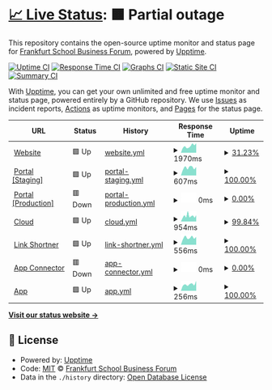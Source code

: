 # [📈 Live Status](https://Frankfurtschool-Business-Forum.github.io/status): <!--live status--> **🟧 Partial outage**

This repository contains the open-source uptime monitor and status page for [Frankfurt School Business Forum](https://initiatives.fs.de/fs-bforum/), powered by [Upptime](https://github.com/upptime/upptime).

[![Uptime CI](https://github.com/Frankfurtschool-Business-Forum/status/workflows/Uptime%20CI/badge.svg)](https://github.com/Frankfurtschool-Business-Forum/status/actions?query=workflow%3A%22Uptime+CI%22)
[![Response Time CI](https://github.com/Frankfurtschool-Business-Forum/status/workflows/Response%20Time%20CI/badge.svg)](https://github.com/Frankfurtschool-Business-Forum/status/actions?query=workflow%3A%22Response+Time+CI%22)
[![Graphs CI](https://github.com/Frankfurtschool-Business-Forum/status/workflows/Graphs%20CI/badge.svg)](https://github.com/Frankfurtschool-Business-Forum/status/actions?query=workflow%3A%22Graphs+CI%22)
[![Static Site CI](https://github.com/Frankfurtschool-Business-Forum/status/workflows/Static%20Site%20CI/badge.svg)](https://github.com/Frankfurtschool-Business-Forum/status/actions?query=workflow%3A%22Static+Site+CI%22)
[![Summary CI](https://github.com/Frankfurtschool-Business-Forum/status/workflows/Summary%20CI/badge.svg)](https://github.com/Frankfurtschool-Business-Forum/status/actions?query=workflow%3A%22Summary+CI%22)

With [Upptime](https://upptime.js.org), you can get your own unlimited and free uptime monitor and status page, powered entirely by a GitHub repository. We use [Issues](https://github.com/Frankfurtschool-Business-Forum/status/issues) as incident reports, [Actions](https://github.com/Frankfurtschool-Business-Forum/status/actions) as uptime monitors, and [Pages](https://Frankfurtschool-Business-Forum.github.io/status) for the status page.

<!--start: status pages-->
<!-- This summary is generated by Upptime (https://github.com/upptime/upptime) -->
<!-- Do not edit this manually, your changes will be overwritten -->
<!-- prettier-ignore -->
| URL | Status | History | Response Time | Uptime |
| --- | ------ | ------- | ------------- | ------ |
| <img alt="" src="https://icons.duckduckgo.com/ip3/initiatives.fs.de.ico" height="13"> [Website](https://initiatives.fs.de/fs-bforum/) | 🟩 Up | [website.yml](https://github.com/Frankfurtschool-Business-Forum/status/commits/HEAD/history/website.yml) | <details><summary><img alt="Response time graph" src="./graphs/website/response-time-week.png" height="20"> 1970ms</summary><br><a href="https://Frankfurtschool-Business-Forum.github.io/status/history/website"><img alt="Response time 4027" src="https://img.shields.io/endpoint?url=https%3A%2F%2Fraw.githubusercontent.com%2FFrankfurtschool-Business-Forum%2Fstatus%2FHEAD%2Fapi%2Fwebsite%2Fresponse-time.json"></a><br><a href="https://Frankfurtschool-Business-Forum.github.io/status/history/website"><img alt="24-hour response time 2460" src="https://img.shields.io/endpoint?url=https%3A%2F%2Fraw.githubusercontent.com%2FFrankfurtschool-Business-Forum%2Fstatus%2FHEAD%2Fapi%2Fwebsite%2Fresponse-time-day.json"></a><br><a href="https://Frankfurtschool-Business-Forum.github.io/status/history/website"><img alt="7-day response time 1970" src="https://img.shields.io/endpoint?url=https%3A%2F%2Fraw.githubusercontent.com%2FFrankfurtschool-Business-Forum%2Fstatus%2FHEAD%2Fapi%2Fwebsite%2Fresponse-time-week.json"></a><br><a href="https://Frankfurtschool-Business-Forum.github.io/status/history/website"><img alt="30-day response time 1554" src="https://img.shields.io/endpoint?url=https%3A%2F%2Fraw.githubusercontent.com%2FFrankfurtschool-Business-Forum%2Fstatus%2FHEAD%2Fapi%2Fwebsite%2Fresponse-time-month.json"></a><br><a href="https://Frankfurtschool-Business-Forum.github.io/status/history/website"><img alt="1-year response time 4027" src="https://img.shields.io/endpoint?url=https%3A%2F%2Fraw.githubusercontent.com%2FFrankfurtschool-Business-Forum%2Fstatus%2FHEAD%2Fapi%2Fwebsite%2Fresponse-time-year.json"></a></details> | <details><summary><a href="https://Frankfurtschool-Business-Forum.github.io/status/history/website">31.23%</a></summary><a href="https://Frankfurtschool-Business-Forum.github.io/status/history/website"><img alt="All-time uptime 66.34%" src="https://img.shields.io/endpoint?url=https%3A%2F%2Fraw.githubusercontent.com%2FFrankfurtschool-Business-Forum%2Fstatus%2FHEAD%2Fapi%2Fwebsite%2Fuptime.json"></a><br><a href="https://Frankfurtschool-Business-Forum.github.io/status/history/website"><img alt="24-hour uptime 99.39%" src="https://img.shields.io/endpoint?url=https%3A%2F%2Fraw.githubusercontent.com%2FFrankfurtschool-Business-Forum%2Fstatus%2FHEAD%2Fapi%2Fwebsite%2Fuptime-day.json"></a><br><a href="https://Frankfurtschool-Business-Forum.github.io/status/history/website"><img alt="7-day uptime 31.23%" src="https://img.shields.io/endpoint?url=https%3A%2F%2Fraw.githubusercontent.com%2FFrankfurtschool-Business-Forum%2Fstatus%2FHEAD%2Fapi%2Fwebsite%2Fuptime-week.json"></a><br><a href="https://Frankfurtschool-Business-Forum.github.io/status/history/website"><img alt="30-day uptime 5.28%" src="https://img.shields.io/endpoint?url=https%3A%2F%2Fraw.githubusercontent.com%2FFrankfurtschool-Business-Forum%2Fstatus%2FHEAD%2Fapi%2Fwebsite%2Fuptime-month.json"></a><br><a href="https://Frankfurtschool-Business-Forum.github.io/status/history/website"><img alt="1-year uptime 66.34%" src="https://img.shields.io/endpoint?url=https%3A%2F%2Fraw.githubusercontent.com%2FFrankfurtschool-Business-Forum%2Fstatus%2FHEAD%2Fapi%2Fwebsite%2Fuptime-year.json"></a></details>
| <img alt="" src="https://icons.duckduckgo.com/ip3/staging.fsbf.link.ico" height="13"> [Portal [Staging]](https://staging.fsbf.link/api/status) | 🟩 Up | [portal-staging.yml](https://github.com/Frankfurtschool-Business-Forum/status/commits/HEAD/history/portal-staging.yml) | <details><summary><img alt="Response time graph" src="./graphs/portal-staging/response-time-week.png" height="20"> 607ms</summary><br><a href="https://Frankfurtschool-Business-Forum.github.io/status/history/portal-staging"><img alt="Response time 623" src="https://img.shields.io/endpoint?url=https%3A%2F%2Fraw.githubusercontent.com%2FFrankfurtschool-Business-Forum%2Fstatus%2FHEAD%2Fapi%2Fportal-staging%2Fresponse-time.json"></a><br><a href="https://Frankfurtschool-Business-Forum.github.io/status/history/portal-staging"><img alt="24-hour response time 657" src="https://img.shields.io/endpoint?url=https%3A%2F%2Fraw.githubusercontent.com%2FFrankfurtschool-Business-Forum%2Fstatus%2FHEAD%2Fapi%2Fportal-staging%2Fresponse-time-day.json"></a><br><a href="https://Frankfurtschool-Business-Forum.github.io/status/history/portal-staging"><img alt="7-day response time 607" src="https://img.shields.io/endpoint?url=https%3A%2F%2Fraw.githubusercontent.com%2FFrankfurtschool-Business-Forum%2Fstatus%2FHEAD%2Fapi%2Fportal-staging%2Fresponse-time-week.json"></a><br><a href="https://Frankfurtschool-Business-Forum.github.io/status/history/portal-staging"><img alt="30-day response time 716" src="https://img.shields.io/endpoint?url=https%3A%2F%2Fraw.githubusercontent.com%2FFrankfurtschool-Business-Forum%2Fstatus%2FHEAD%2Fapi%2Fportal-staging%2Fresponse-time-month.json"></a><br><a href="https://Frankfurtschool-Business-Forum.github.io/status/history/portal-staging"><img alt="1-year response time 623" src="https://img.shields.io/endpoint?url=https%3A%2F%2Fraw.githubusercontent.com%2FFrankfurtschool-Business-Forum%2Fstatus%2FHEAD%2Fapi%2Fportal-staging%2Fresponse-time-year.json"></a></details> | <details><summary><a href="https://Frankfurtschool-Business-Forum.github.io/status/history/portal-staging">100.00%</a></summary><a href="https://Frankfurtschool-Business-Forum.github.io/status/history/portal-staging"><img alt="All-time uptime 100.00%" src="https://img.shields.io/endpoint?url=https%3A%2F%2Fraw.githubusercontent.com%2FFrankfurtschool-Business-Forum%2Fstatus%2FHEAD%2Fapi%2Fportal-staging%2Fuptime.json"></a><br><a href="https://Frankfurtschool-Business-Forum.github.io/status/history/portal-staging"><img alt="24-hour uptime 100.00%" src="https://img.shields.io/endpoint?url=https%3A%2F%2Fraw.githubusercontent.com%2FFrankfurtschool-Business-Forum%2Fstatus%2FHEAD%2Fapi%2Fportal-staging%2Fuptime-day.json"></a><br><a href="https://Frankfurtschool-Business-Forum.github.io/status/history/portal-staging"><img alt="7-day uptime 100.00%" src="https://img.shields.io/endpoint?url=https%3A%2F%2Fraw.githubusercontent.com%2FFrankfurtschool-Business-Forum%2Fstatus%2FHEAD%2Fapi%2Fportal-staging%2Fuptime-week.json"></a><br><a href="https://Frankfurtschool-Business-Forum.github.io/status/history/portal-staging"><img alt="30-day uptime 100.00%" src="https://img.shields.io/endpoint?url=https%3A%2F%2Fraw.githubusercontent.com%2FFrankfurtschool-Business-Forum%2Fstatus%2FHEAD%2Fapi%2Fportal-staging%2Fuptime-month.json"></a><br><a href="https://Frankfurtschool-Business-Forum.github.io/status/history/portal-staging"><img alt="1-year uptime 100.00%" src="https://img.shields.io/endpoint?url=https%3A%2F%2Fraw.githubusercontent.com%2FFrankfurtschool-Business-Forum%2Fstatus%2FHEAD%2Fapi%2Fportal-staging%2Fuptime-year.json"></a></details>
| <img alt="" src="https://icons.duckduckgo.com/ip3/apply.fs-businessforum.com.ico" height="13"> [Portal [Production]](https://apply.fs-businessforum.com/api/status) | 🟥 Down | [portal-production.yml](https://github.com/Frankfurtschool-Business-Forum/status/commits/HEAD/history/portal-production.yml) | <details><summary><img alt="Response time graph" src="./graphs/portal-production/response-time-week.png" height="20"> 0ms</summary><br><a href="https://Frankfurtschool-Business-Forum.github.io/status/history/portal-production"><img alt="Response time 654" src="https://img.shields.io/endpoint?url=https%3A%2F%2Fraw.githubusercontent.com%2FFrankfurtschool-Business-Forum%2Fstatus%2FHEAD%2Fapi%2Fportal-production%2Fresponse-time.json"></a><br><a href="https://Frankfurtschool-Business-Forum.github.io/status/history/portal-production"><img alt="24-hour response time 0" src="https://img.shields.io/endpoint?url=https%3A%2F%2Fraw.githubusercontent.com%2FFrankfurtschool-Business-Forum%2Fstatus%2FHEAD%2Fapi%2Fportal-production%2Fresponse-time-day.json"></a><br><a href="https://Frankfurtschool-Business-Forum.github.io/status/history/portal-production"><img alt="7-day response time 0" src="https://img.shields.io/endpoint?url=https%3A%2F%2Fraw.githubusercontent.com%2FFrankfurtschool-Business-Forum%2Fstatus%2FHEAD%2Fapi%2Fportal-production%2Fresponse-time-week.json"></a><br><a href="https://Frankfurtschool-Business-Forum.github.io/status/history/portal-production"><img alt="30-day response time 0" src="https://img.shields.io/endpoint?url=https%3A%2F%2Fraw.githubusercontent.com%2FFrankfurtschool-Business-Forum%2Fstatus%2FHEAD%2Fapi%2Fportal-production%2Fresponse-time-month.json"></a><br><a href="https://Frankfurtschool-Business-Forum.github.io/status/history/portal-production"><img alt="1-year response time 654" src="https://img.shields.io/endpoint?url=https%3A%2F%2Fraw.githubusercontent.com%2FFrankfurtschool-Business-Forum%2Fstatus%2FHEAD%2Fapi%2Fportal-production%2Fresponse-time-year.json"></a></details> | <details><summary><a href="https://Frankfurtschool-Business-Forum.github.io/status/history/portal-production">0.00%</a></summary><a href="https://Frankfurtschool-Business-Forum.github.io/status/history/portal-production"><img alt="All-time uptime 50.62%" src="https://img.shields.io/endpoint?url=https%3A%2F%2Fraw.githubusercontent.com%2FFrankfurtschool-Business-Forum%2Fstatus%2FHEAD%2Fapi%2Fportal-production%2Fuptime.json"></a><br><a href="https://Frankfurtschool-Business-Forum.github.io/status/history/portal-production"><img alt="24-hour uptime 0.00%" src="https://img.shields.io/endpoint?url=https%3A%2F%2Fraw.githubusercontent.com%2FFrankfurtschool-Business-Forum%2Fstatus%2FHEAD%2Fapi%2Fportal-production%2Fuptime-day.json"></a><br><a href="https://Frankfurtschool-Business-Forum.github.io/status/history/portal-production"><img alt="7-day uptime 0.00%" src="https://img.shields.io/endpoint?url=https%3A%2F%2Fraw.githubusercontent.com%2FFrankfurtschool-Business-Forum%2Fstatus%2FHEAD%2Fapi%2Fportal-production%2Fuptime-week.json"></a><br><a href="https://Frankfurtschool-Business-Forum.github.io/status/history/portal-production"><img alt="30-day uptime 0.00%" src="https://img.shields.io/endpoint?url=https%3A%2F%2Fraw.githubusercontent.com%2FFrankfurtschool-Business-Forum%2Fstatus%2FHEAD%2Fapi%2Fportal-production%2Fuptime-month.json"></a><br><a href="https://Frankfurtschool-Business-Forum.github.io/status/history/portal-production"><img alt="1-year uptime 50.62%" src="https://img.shields.io/endpoint?url=https%3A%2F%2Fraw.githubusercontent.com%2FFrankfurtschool-Business-Forum%2Fstatus%2FHEAD%2Fapi%2Fportal-production%2Fuptime-year.json"></a></details>
| <img alt="" src="https://icons.duckduckgo.com/ip3/cloud.fs-businessforum.com.ico" height="13"> [Cloud](https://cloud.fs-businessforum.com/status.php) | 🟩 Up | [cloud.yml](https://github.com/Frankfurtschool-Business-Forum/status/commits/HEAD/history/cloud.yml) | <details><summary><img alt="Response time graph" src="./graphs/cloud/response-time-week.png" height="20"> 954ms</summary><br><a href="https://Frankfurtschool-Business-Forum.github.io/status/history/cloud"><img alt="Response time 864" src="https://img.shields.io/endpoint?url=https%3A%2F%2Fraw.githubusercontent.com%2FFrankfurtschool-Business-Forum%2Fstatus%2FHEAD%2Fapi%2Fcloud%2Fresponse-time.json"></a><br><a href="https://Frankfurtschool-Business-Forum.github.io/status/history/cloud"><img alt="24-hour response time 1074" src="https://img.shields.io/endpoint?url=https%3A%2F%2Fraw.githubusercontent.com%2FFrankfurtschool-Business-Forum%2Fstatus%2FHEAD%2Fapi%2Fcloud%2Fresponse-time-day.json"></a><br><a href="https://Frankfurtschool-Business-Forum.github.io/status/history/cloud"><img alt="7-day response time 954" src="https://img.shields.io/endpoint?url=https%3A%2F%2Fraw.githubusercontent.com%2FFrankfurtschool-Business-Forum%2Fstatus%2FHEAD%2Fapi%2Fcloud%2Fresponse-time-week.json"></a><br><a href="https://Frankfurtschool-Business-Forum.github.io/status/history/cloud"><img alt="30-day response time 835" src="https://img.shields.io/endpoint?url=https%3A%2F%2Fraw.githubusercontent.com%2FFrankfurtschool-Business-Forum%2Fstatus%2FHEAD%2Fapi%2Fcloud%2Fresponse-time-month.json"></a><br><a href="https://Frankfurtschool-Business-Forum.github.io/status/history/cloud"><img alt="1-year response time 864" src="https://img.shields.io/endpoint?url=https%3A%2F%2Fraw.githubusercontent.com%2FFrankfurtschool-Business-Forum%2Fstatus%2FHEAD%2Fapi%2Fcloud%2Fresponse-time-year.json"></a></details> | <details><summary><a href="https://Frankfurtschool-Business-Forum.github.io/status/history/cloud">99.84%</a></summary><a href="https://Frankfurtschool-Business-Forum.github.io/status/history/cloud"><img alt="All-time uptime 99.99%" src="https://img.shields.io/endpoint?url=https%3A%2F%2Fraw.githubusercontent.com%2FFrankfurtschool-Business-Forum%2Fstatus%2FHEAD%2Fapi%2Fcloud%2Fuptime.json"></a><br><a href="https://Frankfurtschool-Business-Forum.github.io/status/history/cloud"><img alt="24-hour uptime 100.00%" src="https://img.shields.io/endpoint?url=https%3A%2F%2Fraw.githubusercontent.com%2FFrankfurtschool-Business-Forum%2Fstatus%2FHEAD%2Fapi%2Fcloud%2Fuptime-day.json"></a><br><a href="https://Frankfurtschool-Business-Forum.github.io/status/history/cloud"><img alt="7-day uptime 99.84%" src="https://img.shields.io/endpoint?url=https%3A%2F%2Fraw.githubusercontent.com%2FFrankfurtschool-Business-Forum%2Fstatus%2FHEAD%2Fapi%2Fcloud%2Fuptime-week.json"></a><br><a href="https://Frankfurtschool-Business-Forum.github.io/status/history/cloud"><img alt="30-day uptime 99.96%" src="https://img.shields.io/endpoint?url=https%3A%2F%2Fraw.githubusercontent.com%2FFrankfurtschool-Business-Forum%2Fstatus%2FHEAD%2Fapi%2Fcloud%2Fuptime-month.json"></a><br><a href="https://Frankfurtschool-Business-Forum.github.io/status/history/cloud"><img alt="1-year uptime 99.99%" src="https://img.shields.io/endpoint?url=https%3A%2F%2Fraw.githubusercontent.com%2FFrankfurtschool-Business-Forum%2Fstatus%2FHEAD%2Fapi%2Fcloud%2Fuptime-year.json"></a></details>
| <img alt="" src="https://icons.duckduckgo.com/ip3/fsbf.link.ico" height="13"> [Link Shortner](https://fsbf.link/rest/health) | 🟩 Up | [link-shortner.yml](https://github.com/Frankfurtschool-Business-Forum/status/commits/HEAD/history/link-shortner.yml) | <details><summary><img alt="Response time graph" src="./graphs/link-shortner/response-time-week.png" height="20"> 556ms</summary><br><a href="https://Frankfurtschool-Business-Forum.github.io/status/history/link-shortner"><img alt="Response time 562" src="https://img.shields.io/endpoint?url=https%3A%2F%2Fraw.githubusercontent.com%2FFrankfurtschool-Business-Forum%2Fstatus%2FHEAD%2Fapi%2Flink-shortner%2Fresponse-time.json"></a><br><a href="https://Frankfurtschool-Business-Forum.github.io/status/history/link-shortner"><img alt="24-hour response time 609" src="https://img.shields.io/endpoint?url=https%3A%2F%2Fraw.githubusercontent.com%2FFrankfurtschool-Business-Forum%2Fstatus%2FHEAD%2Fapi%2Flink-shortner%2Fresponse-time-day.json"></a><br><a href="https://Frankfurtschool-Business-Forum.github.io/status/history/link-shortner"><img alt="7-day response time 556" src="https://img.shields.io/endpoint?url=https%3A%2F%2Fraw.githubusercontent.com%2FFrankfurtschool-Business-Forum%2Fstatus%2FHEAD%2Fapi%2Flink-shortner%2Fresponse-time-week.json"></a><br><a href="https://Frankfurtschool-Business-Forum.github.io/status/history/link-shortner"><img alt="30-day response time 542" src="https://img.shields.io/endpoint?url=https%3A%2F%2Fraw.githubusercontent.com%2FFrankfurtschool-Business-Forum%2Fstatus%2FHEAD%2Fapi%2Flink-shortner%2Fresponse-time-month.json"></a><br><a href="https://Frankfurtschool-Business-Forum.github.io/status/history/link-shortner"><img alt="1-year response time 562" src="https://img.shields.io/endpoint?url=https%3A%2F%2Fraw.githubusercontent.com%2FFrankfurtschool-Business-Forum%2Fstatus%2FHEAD%2Fapi%2Flink-shortner%2Fresponse-time-year.json"></a></details> | <details><summary><a href="https://Frankfurtschool-Business-Forum.github.io/status/history/link-shortner">100.00%</a></summary><a href="https://Frankfurtschool-Business-Forum.github.io/status/history/link-shortner"><img alt="All-time uptime 100.00%" src="https://img.shields.io/endpoint?url=https%3A%2F%2Fraw.githubusercontent.com%2FFrankfurtschool-Business-Forum%2Fstatus%2FHEAD%2Fapi%2Flink-shortner%2Fuptime.json"></a><br><a href="https://Frankfurtschool-Business-Forum.github.io/status/history/link-shortner"><img alt="24-hour uptime 100.00%" src="https://img.shields.io/endpoint?url=https%3A%2F%2Fraw.githubusercontent.com%2FFrankfurtschool-Business-Forum%2Fstatus%2FHEAD%2Fapi%2Flink-shortner%2Fuptime-day.json"></a><br><a href="https://Frankfurtschool-Business-Forum.github.io/status/history/link-shortner"><img alt="7-day uptime 100.00%" src="https://img.shields.io/endpoint?url=https%3A%2F%2Fraw.githubusercontent.com%2FFrankfurtschool-Business-Forum%2Fstatus%2FHEAD%2Fapi%2Flink-shortner%2Fuptime-week.json"></a><br><a href="https://Frankfurtschool-Business-Forum.github.io/status/history/link-shortner"><img alt="30-day uptime 100.00%" src="https://img.shields.io/endpoint?url=https%3A%2F%2Fraw.githubusercontent.com%2FFrankfurtschool-Business-Forum%2Fstatus%2FHEAD%2Fapi%2Flink-shortner%2Fuptime-month.json"></a><br><a href="https://Frankfurtschool-Business-Forum.github.io/status/history/link-shortner"><img alt="1-year uptime 100.00%" src="https://img.shields.io/endpoint?url=https%3A%2F%2Fraw.githubusercontent.com%2FFrankfurtschool-Business-Forum%2Fstatus%2FHEAD%2Fapi%2Flink-shortner%2Fuptime-year.json"></a></details>
| <img alt="" src="https://icons.duckduckgo.com/ip3/rapunzel.fsbusinessforum.de.ico" height="13"> [App Connector](https://rapunzel.fsbusinessforum.de/) | 🟥 Down | [app-connector.yml](https://github.com/Frankfurtschool-Business-Forum/status/commits/HEAD/history/app-connector.yml) | <details><summary><img alt="Response time graph" src="./graphs/app-connector/response-time-week.png" height="20"> 0ms</summary><br><a href="https://Frankfurtschool-Business-Forum.github.io/status/history/app-connector"><img alt="Response time 690" src="https://img.shields.io/endpoint?url=https%3A%2F%2Fraw.githubusercontent.com%2FFrankfurtschool-Business-Forum%2Fstatus%2FHEAD%2Fapi%2Fapp-connector%2Fresponse-time.json"></a><br><a href="https://Frankfurtschool-Business-Forum.github.io/status/history/app-connector"><img alt="24-hour response time 0" src="https://img.shields.io/endpoint?url=https%3A%2F%2Fraw.githubusercontent.com%2FFrankfurtschool-Business-Forum%2Fstatus%2FHEAD%2Fapi%2Fapp-connector%2Fresponse-time-day.json"></a><br><a href="https://Frankfurtschool-Business-Forum.github.io/status/history/app-connector"><img alt="7-day response time 0" src="https://img.shields.io/endpoint?url=https%3A%2F%2Fraw.githubusercontent.com%2FFrankfurtschool-Business-Forum%2Fstatus%2FHEAD%2Fapi%2Fapp-connector%2Fresponse-time-week.json"></a><br><a href="https://Frankfurtschool-Business-Forum.github.io/status/history/app-connector"><img alt="30-day response time 0" src="https://img.shields.io/endpoint?url=https%3A%2F%2Fraw.githubusercontent.com%2FFrankfurtschool-Business-Forum%2Fstatus%2FHEAD%2Fapi%2Fapp-connector%2Fresponse-time-month.json"></a><br><a href="https://Frankfurtschool-Business-Forum.github.io/status/history/app-connector"><img alt="1-year response time 690" src="https://img.shields.io/endpoint?url=https%3A%2F%2Fraw.githubusercontent.com%2FFrankfurtschool-Business-Forum%2Fstatus%2FHEAD%2Fapi%2Fapp-connector%2Fresponse-time-year.json"></a></details> | <details><summary><a href="https://Frankfurtschool-Business-Forum.github.io/status/history/app-connector">0.00%</a></summary><a href="https://Frankfurtschool-Business-Forum.github.io/status/history/app-connector"><img alt="All-time uptime 31.12%" src="https://img.shields.io/endpoint?url=https%3A%2F%2Fraw.githubusercontent.com%2FFrankfurtschool-Business-Forum%2Fstatus%2FHEAD%2Fapi%2Fapp-connector%2Fuptime.json"></a><br><a href="https://Frankfurtschool-Business-Forum.github.io/status/history/app-connector"><img alt="24-hour uptime 0.00%" src="https://img.shields.io/endpoint?url=https%3A%2F%2Fraw.githubusercontent.com%2FFrankfurtschool-Business-Forum%2Fstatus%2FHEAD%2Fapi%2Fapp-connector%2Fuptime-day.json"></a><br><a href="https://Frankfurtschool-Business-Forum.github.io/status/history/app-connector"><img alt="7-day uptime 0.00%" src="https://img.shields.io/endpoint?url=https%3A%2F%2Fraw.githubusercontent.com%2FFrankfurtschool-Business-Forum%2Fstatus%2FHEAD%2Fapi%2Fapp-connector%2Fuptime-week.json"></a><br><a href="https://Frankfurtschool-Business-Forum.github.io/status/history/app-connector"><img alt="30-day uptime 0.00%" src="https://img.shields.io/endpoint?url=https%3A%2F%2Fraw.githubusercontent.com%2FFrankfurtschool-Business-Forum%2Fstatus%2FHEAD%2Fapi%2Fapp-connector%2Fuptime-month.json"></a><br><a href="https://Frankfurtschool-Business-Forum.github.io/status/history/app-connector"><img alt="1-year uptime 31.12%" src="https://img.shields.io/endpoint?url=https%3A%2F%2Fraw.githubusercontent.com%2FFrankfurtschool-Business-Forum%2Fstatus%2FHEAD%2Fapi%2Fapp-connector%2Fuptime-year.json"></a></details>
| <img alt="" src="https://icons.duckduckgo.com/ip3/app.fs-businessforum.com.ico" height="13"> [App](https://app.fs-businessforum.com/) | 🟩 Up | [app.yml](https://github.com/Frankfurtschool-Business-Forum/status/commits/HEAD/history/app.yml) | <details><summary><img alt="Response time graph" src="./graphs/app/response-time-week.png" height="20"> 256ms</summary><br><a href="https://Frankfurtschool-Business-Forum.github.io/status/history/app"><img alt="Response time 332" src="https://img.shields.io/endpoint?url=https%3A%2F%2Fraw.githubusercontent.com%2FFrankfurtschool-Business-Forum%2Fstatus%2FHEAD%2Fapi%2Fapp%2Fresponse-time.json"></a><br><a href="https://Frankfurtschool-Business-Forum.github.io/status/history/app"><img alt="24-hour response time 382" src="https://img.shields.io/endpoint?url=https%3A%2F%2Fraw.githubusercontent.com%2FFrankfurtschool-Business-Forum%2Fstatus%2FHEAD%2Fapi%2Fapp%2Fresponse-time-day.json"></a><br><a href="https://Frankfurtschool-Business-Forum.github.io/status/history/app"><img alt="7-day response time 256" src="https://img.shields.io/endpoint?url=https%3A%2F%2Fraw.githubusercontent.com%2FFrankfurtschool-Business-Forum%2Fstatus%2FHEAD%2Fapi%2Fapp%2Fresponse-time-week.json"></a><br><a href="https://Frankfurtschool-Business-Forum.github.io/status/history/app"><img alt="30-day response time 246" src="https://img.shields.io/endpoint?url=https%3A%2F%2Fraw.githubusercontent.com%2FFrankfurtschool-Business-Forum%2Fstatus%2FHEAD%2Fapi%2Fapp%2Fresponse-time-month.json"></a><br><a href="https://Frankfurtschool-Business-Forum.github.io/status/history/app"><img alt="1-year response time 332" src="https://img.shields.io/endpoint?url=https%3A%2F%2Fraw.githubusercontent.com%2FFrankfurtschool-Business-Forum%2Fstatus%2FHEAD%2Fapi%2Fapp%2Fresponse-time-year.json"></a></details> | <details><summary><a href="https://Frankfurtschool-Business-Forum.github.io/status/history/app">100.00%</a></summary><a href="https://Frankfurtschool-Business-Forum.github.io/status/history/app"><img alt="All-time uptime 99.99%" src="https://img.shields.io/endpoint?url=https%3A%2F%2Fraw.githubusercontent.com%2FFrankfurtschool-Business-Forum%2Fstatus%2FHEAD%2Fapi%2Fapp%2Fuptime.json"></a><br><a href="https://Frankfurtschool-Business-Forum.github.io/status/history/app"><img alt="24-hour uptime 100.00%" src="https://img.shields.io/endpoint?url=https%3A%2F%2Fraw.githubusercontent.com%2FFrankfurtschool-Business-Forum%2Fstatus%2FHEAD%2Fapi%2Fapp%2Fuptime-day.json"></a><br><a href="https://Frankfurtschool-Business-Forum.github.io/status/history/app"><img alt="7-day uptime 100.00%" src="https://img.shields.io/endpoint?url=https%3A%2F%2Fraw.githubusercontent.com%2FFrankfurtschool-Business-Forum%2Fstatus%2FHEAD%2Fapi%2Fapp%2Fuptime-week.json"></a><br><a href="https://Frankfurtschool-Business-Forum.github.io/status/history/app"><img alt="30-day uptime 100.00%" src="https://img.shields.io/endpoint?url=https%3A%2F%2Fraw.githubusercontent.com%2FFrankfurtschool-Business-Forum%2Fstatus%2FHEAD%2Fapi%2Fapp%2Fuptime-month.json"></a><br><a href="https://Frankfurtschool-Business-Forum.github.io/status/history/app"><img alt="1-year uptime 99.99%" src="https://img.shields.io/endpoint?url=https%3A%2F%2Fraw.githubusercontent.com%2FFrankfurtschool-Business-Forum%2Fstatus%2FHEAD%2Fapi%2Fapp%2Fuptime-year.json"></a></details>

<!--end: status pages-->

[**Visit our status website →**](https://Frankfurtschool-Business-Forum.github.io/status)

## 📄 License

- Powered by: [Upptime](https://github.com/upptime/upptime)
- Code: [MIT](./LICENSE) © [Frankfurt School Business Forum](https://initiatives.fs.de/fs-bforum/)
- Data in the `./history` directory: [Open Database License](https://opendatacommons.org/licenses/odbl/1-0/)
